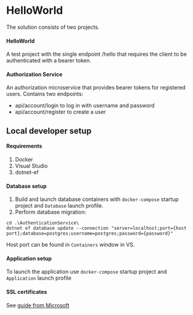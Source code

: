 # HelloWorld
The solution consists of two projects.
#### HelloWorld
A test project with the single endpoint /hello that requires the client to be authenticated with a bearer token.
#### Authorization Service
An authorization microservice that provides bearer tokens for registered users.
Contains two endpoints:
- api/account/login to log in with username and password
- api/account/register to create a user
## Local developer setup
#### Requirements
1. Docker
2. Visual Studio
3. dotnet-ef
#### Database setup
1. Build and launch database containers with `docker-compose` startup project and `Database` launch profile.
2. Perform database migration:
```
cd .\AuthenticationService\
dotnet ef database update --connection "server=localhost;port={host port};database=postgres;username=postgres;password={password}"
```
Host port can be found in `Containers` window in VS.
#### Application setup
To launch the application use `docker-compose` startup project and `Application` launch profile
#### SSL certificates
See [guide from Microsoft](https://learn.microsoft.com/en-us/dotnet/core/additional-tools/self-signed-certificates-guide)
